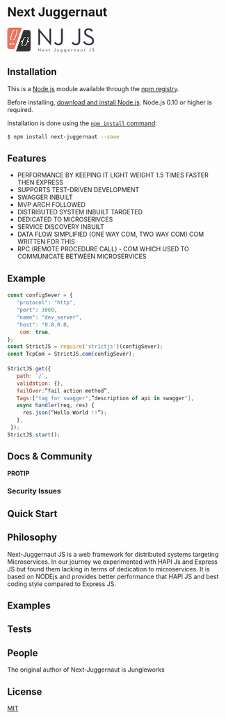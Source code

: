 # Next Juggernaut
![NJ Logo](https://raw.githubusercontent.com/Jungle-Works/next-juggernaut/master/images/nj-200x50.png)



## Installation

This is a [Node.js](https://nodejs.org/en/) module available through the
[npm registry](https://www.npmjs.com/).

Before installing, [download and install Node.js](https://nodejs.org/en/download/).
Node.js 0.10 or higher is required.

Installation is done using the
[`npm install` command](https://docs.npmjs.com/getting-started/installing-npm-packages-locally):

```bash
$ npm install next-juggernaut --save
```

## Features

* PERFORMANCE BY KEEPING IT LIGHT WEIGHT 1.5 TIMES FASTER THEN EXPRESS
* SUPPORTS TEST-DRIVEN DEVELOPMENT 
* SWAGGER INBUILT
* MVP ARCH FOLLOWED  
* DISTRIBUTED SYSTEM INBUILT TARGETED 
* DEDICATED TO MICROSERIVCES  
* SERVICE DISCOVERY INBUILT 
* DATA FLOW SIMPLIFIED (ONE WAY COM, TWO WAY COM) COM WRITTEN FOR THIS
* RPC (REMOTE PROCEDURE CALL) - COM WHICH USED TO COMMUNICATE BETWEEN MICROSERVICES

## Example

```js
const configSever = {
   "protocol": "http",
   "port": 3000,
   "name": "dev_server",
   "host": "0.0.0.0,
    com: true,
};
const StrictJS = require('strictjs')(configSever);
const TcpCom = StrictJS.com(configSever);

StrictJS.get({
   path: `/`,
   validation: {},
   failOver:”fail action method”,
   Tags:["tag for swagger",”description of api in swagger"],
   async handler(req, res) {
     res.json(“Hello World !!”);
   },
 });
StrictJS.start();

```


## Docs & Community

 

**PROTIP** 

### Security Issues



## Quick Start


## Philosophy

Next-Juggernaut JS is a web framework for distributed systems targeting Microservices. In our journey we experimented with HAPI Js and Express JS but found them lacking in terms of dedication to microservices. It is based on NODEjs and provides better performance that HAPI JS and best coding style compared to Express JS.

## Examples

## Tests


## People

The original author of Next-Juggernaut is Jungleworks

## License

[MIT](LICENSE)



